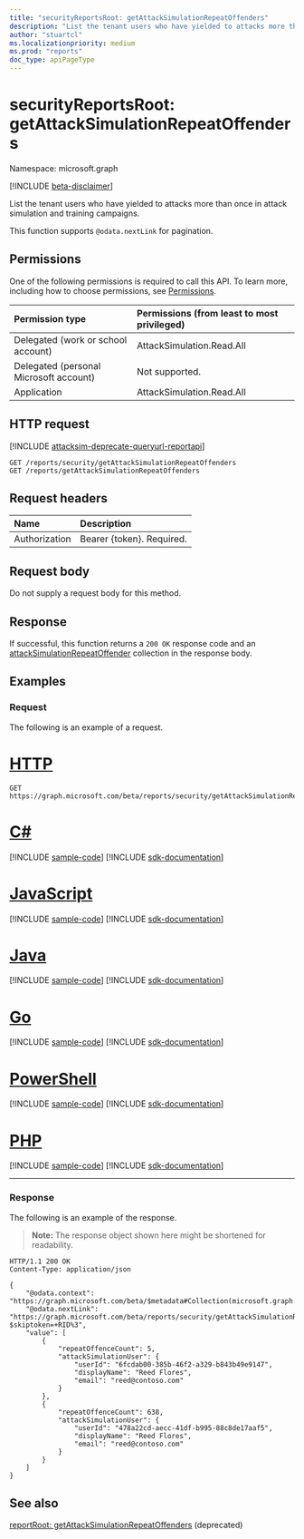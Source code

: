 ```yaml
---
title: "securityReportsRoot: getAttackSimulationRepeatOffenders"
description: "List the tenant users who have yielded to attacks more than once in attack simulation and training campaigns."
author: "stuartcl"
ms.localizationpriority: medium
ms.prod: "reports"
doc_type: apiPageType
---
```


# securityReportsRoot: getAttackSimulationRepeatOffenders
Namespace: microsoft.graph

[!INCLUDE [beta-disclaimer](../../includes/beta-disclaimer.md)]

List the tenant users who have yielded to attacks more than once in attack simulation and training campaigns.

This function supports `@odata.nextLink` for pagination.
## Permissions
One of the following permissions is required to call this API. To learn more, including how to choose permissions, see [Permissions](/graph/permissions-reference).

| Permission type                        | Permissions (from least to most privileged) |
|:---------------------------------------|:--------------------------------------------|
| Delegated (work or school account)     | AttackSimulation.Read.All                   |
| Delegated (personal Microsoft account) | Not supported.                              |
| Application                            | AttackSimulation.Read.All                   |

## HTTP request
[!INCLUDE [attacksim-deprecate-queryurl-reportapi](../includes/attacksim-deprecate-queryurl-reportapi.md)]

<!-- {
  "blockType": "ignored"
}
-->
``` http
GET /reports/security/getAttackSimulationRepeatOffenders
GET /reports/getAttackSimulationRepeatOffenders
```

## Request headers
|Name|Description|
|:---|:---|
|Authorization|Bearer {token}. Required.|

## Request body
Do not supply a request body for this method.

## Response

If successful, this function returns a `200 OK` response code and an [attackSimulationRepeatOffender](../resources/attacksimulationrepeatoffender.md) collection in the response body.

## Examples

### Request
The following is an example of a request.

# [HTTP](#tab/http)
<!-- {
  "blockType": "request",
  "name": "securityreportsrootthis.getattacksimulationrepeatoffenders"
}
-->
``` http
GET https://graph.microsoft.com/beta/reports/security/getAttackSimulationRepeatOffenders
```

# [C#](#tab/csharp)
[!INCLUDE [sample-code](../includes/snippets/csharp/securityreportsrootthisgetattacksimulationrepeatoffenders-csharp-snippets.md)]
[!INCLUDE [sdk-documentation](../includes/snippets/snippets-sdk-documentation-link.md)]

# [JavaScript](#tab/javascript)
[!INCLUDE [sample-code](../includes/snippets/javascript/securityreportsrootthisgetattacksimulationrepeatoffenders-javascript-snippets.md)]
[!INCLUDE [sdk-documentation](../includes/snippets/snippets-sdk-documentation-link.md)]

# [Java](#tab/java)
[!INCLUDE [sample-code](../includes/snippets/java/securityreportsrootthisgetattacksimulationrepeatoffenders-java-snippets.md)]
[!INCLUDE [sdk-documentation](../includes/snippets/snippets-sdk-documentation-link.md)]

# [Go](#tab/go)
[!INCLUDE [sample-code](../includes/snippets/go/securityreportsrootthisgetattacksimulationrepeatoffenders-go-snippets.md)]
[!INCLUDE [sdk-documentation](../includes/snippets/snippets-sdk-documentation-link.md)]

# [PowerShell](#tab/powershell)
[!INCLUDE [sample-code](../includes/snippets/powershell/securityreportsrootthisgetattacksimulationrepeatoffenders-powershell-snippets.md)]
[!INCLUDE [sdk-documentation](../includes/snippets/snippets-sdk-documentation-link.md)]

# [PHP](#tab/php)
[!INCLUDE [sample-code](../includes/snippets/php/securityreportsrootthisgetattacksimulationrepeatoffenders-php-snippets.md)]
[!INCLUDE [sdk-documentation](../includes/snippets/snippets-sdk-documentation-link.md)]

---



### Response
The following is an example of the response.
>**Note:** The response object shown here might be shortened for readability.
<!-- {
  "blockType": "response",
  "truncated": true,
  "@odata.type": "Collection(microsoft.graph.attackSimulationRepeatOffender)"
}
-->
``` http
HTTP/1.1 200 OK
Content-Type: application/json

{
    "@odata.context": "https://graph.microsoft.com/beta/$metadata#Collection(microsoft.graph.attackSimulationRepeatOffender)",
    "@odata.nextLink": "https://graph.microsoft.com/beta/reports/security/getAttackSimulationRepeatOffenders?$skiptoken=+RID%3",
    "value": [
        {
            "repeatOffenceCount": 5,
            "attackSimulationUser": {
                "userId": "6fcdab00-385b-46f2-a329-b843b49e9147",
                "displayName": "Reed Flores",
                "email": "reed@contoso.com"
            }
        },
        {
            "repeatOffenceCount": 638,
            "attackSimulationUser": {
                "userId": "478a22cd-aecc-41df-b995-88c8de17aaf5",
                "displayName": "Reed Flores",
                "email": "reed@contoso.com"
            }
        }
    ]
}

```

## See also
[reportRoot: getAttackSimulationRepeatOffenders](reportroot-getattacksimulationrepeatoffenders.md) (deprecated)
